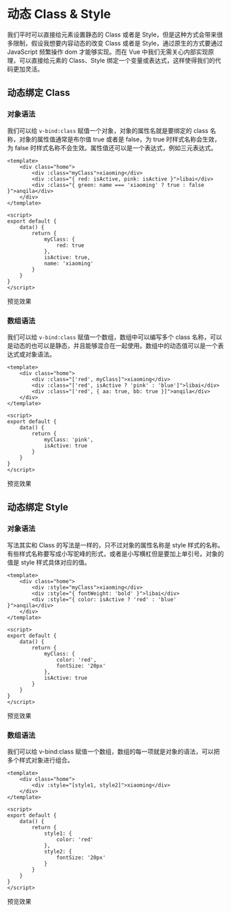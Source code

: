 <script setup>
import Image1 from "./class-and-style/_image1.png"
import Image2 from "./class-and-style/_image2.png"
import Image3 from "./class-and-style/_image3.png"
import Image4 from "./class-and-style/_image4.png"
import { loginRead } from '@/utils/login-read'

loginRead('v10012')
</script>

# <AppCode code="111" /> 动态 Class & Style

<ClientOnly><AppRead code="v10012" /></ClientOnly>

我们平时可以直接给元素设置静态的 Class 或者是 Style，但是这种方式会带来很多限制，假设我想要内容动态的改变 Class 或者是 Style，通过原生的方式要通过 JavaScript 频繁操作 dom 才能够实现。而在 Vue 中我们无需关心内部实现原理，可以直接给元素的 Class、Style 绑定一个变量或表达式，这样使得我们的代码更加灵活。

## 动态绑定 Class

### 对象语法

我们可以给 `v-bind:class` 赋值一个对象，对象的属性名就是要绑定的 class 名称，对象的属性值通常是布尔值 true 或者是 false，为 true 时样式名称会生效，为 false 时样式名称不会生效。属性值还可以是一个表达式，例如三元表达式。

```vue
<template>
    <div class="home">
        <div :class="myClass">xiaoming</div>
        <div :class="{ red: isActive, pink: isActive }">libai</div>
        <div :class="{ green: name === 'xiaoming' ? true : false }">anqila</div>
    </div>
</template>

<script>
export default {
    data() {
        return {
            myClass: {
                red: true
            },
            isActive: true,
            name: 'xiaoming'
        }
    }
}
</script>
```

预览效果

<AppImage :src="Image1" />

### 数组语法

我们可以给 `v-bind:class` 赋值一个数组，数组中可以编写多个 class 名称，可以是动态的也可以是静态，并且能够混合在一起使用。数组中的动态值可以是一个表达式或对象语法。

```vue
<template>
    <div class="home">
        <div :class="['red', myClass]">xiaoming</div>
        <div :class="['red', isActive ? 'pink' : 'blue']">libai</div>
        <div :class="['red', { aa: true, bb: true }]">anqila</div>
    </div>
</template>

<script>
export default {
    data() {
        return {
            myClass: 'pink',
            isActive: true
        }
    }
}
</script>
```

预览效果

<AppImage :src="Image2" />

## 动态绑定 Style

### 对象语法

写法其实和 Class 的写法是一样的，只不过对象的属性名称是 style 样式的名称。有些样式名称要写成小写驼峰的形式，或者是小写横杠但是要加上单引号。对象的值是 style 样式具体对应的值。

```vue
<template>
    <div class="home">
        <div :style="myClass">xiaoming</div>
        <div :style="{ fontWeight: 'bold' }">libai</div>
        <div :style="{ color: isActive ? 'red' : 'blue' }">anqila</div>
    </div>
</template>

<script>
export default {
    data() {
        return {
            myClass: {
                color: 'red',
                fontSize: '20px'
            },
            isActive: true
        }
    }
}
</script>
```

预览效果

<AppImage :src="Image3" />

### 数组语法

我们可以给 v-bind:class 赋值一个数组，数组的每一项就是对象的语法，可以把多个样式对象进行组合。

```vue
<template>
    <div class="home">
        <div :style="[style1, style2]">xiaoming</div>
    </div>
</template>

<script>
export default {
    data() {
        return {
            style1: {
                color: 'red'
            },
            style2: {
                fontSize: '20px'
            }
        }
    }
}
</script>
```

预览效果

<AppImage :src="Image4" />

<AppComment />
